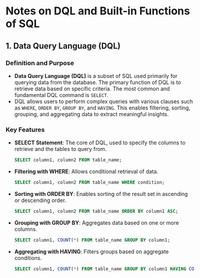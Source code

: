 # Notes on DQL and Built-in Functions of SQL

## 1. Data Query Language (DQL)

### Definition and Purpose
- **Data Query Language (DQL)** is a subset of SQL used primarily for querying data from the database. The primary function of DQL is to retrieve data based on specific criteria. The most common and fundamental DQL command is `SELECT`.
- DQL allows users to perform complex queries with various clauses such as `WHERE`, `ORDER BY`, `GROUP BY`, and `HAVING`. This enables filtering, sorting, grouping, and aggregating data to extract meaningful insights.

### Key Features
- **SELECT Statement**: The core of DQL, used to specify the columns to retrieve and the tables to query from.
  ```sql
  SELECT column1, column2 FROM table_name;
  ```
- **Filtering with WHERE**: Allows conditional retrieval of data.
  ```sql
  SELECT column1, column2 FROM table_name WHERE condition;
  ```
- **Sorting with ORDER BY**: Enables sorting of the result set in ascending or descending order.
  ```sql
  SELECT column1, column2 FROM table_name ORDER BY column1 ASC;
  ```
- **Grouping with GROUP BY**: Aggregates data based on one or more columns.
  ```sql
  SELECT column1, COUNT(*) FROM table_name GROUP BY column1;
  ```
- **Aggregating with HAVING**: Filters groups based on aggregate conditions.
  ```sql
  SELECT column1, COUNT(*) FROM table_name GROUP BY column1 HAVING COUNT(*) > 1;
  ```


